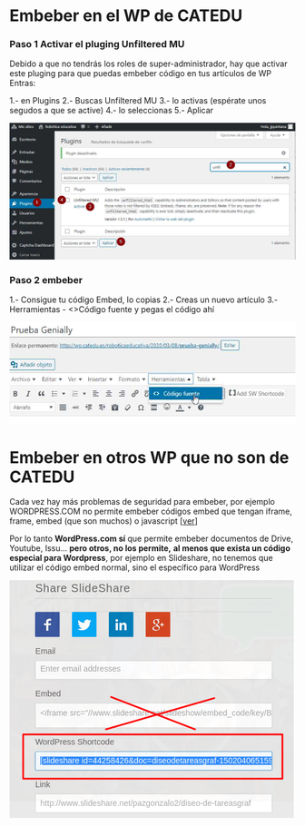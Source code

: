 # Embeber en el WP de CATEDU
### Paso 1 Activar el pluging Unfiltered MU
Debido a que no tendrás los roles de super-administrador, hay que activar este pluging para que puedas embeber código en tus artículos de WP
Entras:

1.- en Plugins
2.- Buscas Unfiltered MU
3.- lo activas (espérate unos segudos a que se active)
4.- lo seleccionas
5.- Aplicar

![](https://raw.githubusercontent.com/catedu/los_blogs/master/assets/2020-03-10%2013_28_58.jpg)

### Paso 2 embeber

1.- Consigue tu código Embed, lo copias
2.- Creas un nuevo artículo
3.-Herramientas - <>Código fuente y pegas el código ahí

![](https://raw.githubusercontent.com/catedu/los_blogs/master/assets/2020-03-10%2013_33_45.jpg)

# Embeber en otros WP que no son de CATEDU

Cada vez hay más problemas de seguridad para embeber, por ejemplo WORDPRESS.COM no permite embeber códigos embed que tengan iframe, frame, embed (que son muchos) o javascript [[ver](https://en.support.wordpress.com/code/)]

Por lo tanto **WordPress.com sí** que permite embeber documentos de Drive, Youtube, Issu... **pero otros, no los permite,** **al menos que exista un código especial para Wordpress**, por ejemplo en Slideshare, no tenemos que utilizar el código embed normal, sino el específico para WordPress

![](/assets/embeberWP.png)
